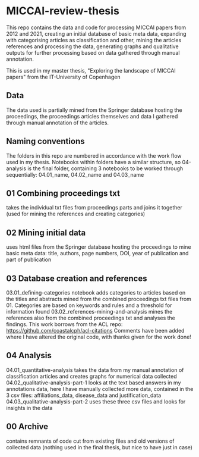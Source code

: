 # MICCAI-review-thesis

This repo contains the data and code for processing MICCAI papers from 2012 and 2021, creating an initial database of basic meta data, expanding with categorising articles as classification and other, mining the articles references and processing the data, generating graphs and qualitative outputs for further processing based on data gathered through manual annotation. 

This is used in my master thesis, "Exploring the landscape of MICCAI papers" from the IT-University of Copenhagen

## Data
The data used is partially mined from the Springer database hosting the proceedings, the proceedings articles themselves and data I gathered through manual annotation of the articles.

## Naming conventions
The folders in this repo are numbered in accordance with the work flow used in my thesis. Notebooks within folders have a similar structure, so 04-analysis is the final folder, containing 3 notebooks to be worked through sequentially: 04.01_name, 04.02_name and 04.03_name

## 01 Combining proceedings txt
takes the individual txt files from proceedings parts and joins it together
(used for mining the references and creating categories)

## 02  Mining initial data 
uses html files from the Springer database hosting the proceedings to mine basic meta data: title, authors, page numbers, DOI, year of publication and part of publication

## 03 Database creation and references 
03.01_defining-categories notebook adds categories to articles based on the titles and abstracts mined from the combined proceedings txt files from 01. Categories are based on keywords and rules and a threshold for information found
03.02_references-mining-and-analysis mines the references also from the combined proceedings txt and analyses the findings. This work borrows from the ACL repo: https://github.com/coastalcph/acl-citations
Comments have been added where I have altered the original code, with thanks given for the work done!

## 04 Analysis 
04.01_quantitative-analysis takes the data from my manual annotation of classification articles and creates graphs for numerical data collected
04.02_qualitative-analysis-part-1 looks at the text based answers in my annotations data, here I have manually collected more data, contained in the 3 csv files: affiliations_data, disease_data and justification_data
04.03_qualitative-analysis-part-2 uses these three csv files and looks for insights in the data

## 00 Archive 
contains remnants of code cut from existing files and old versions of collected data (nothing used in the final thesis, but nice to have just in case)


